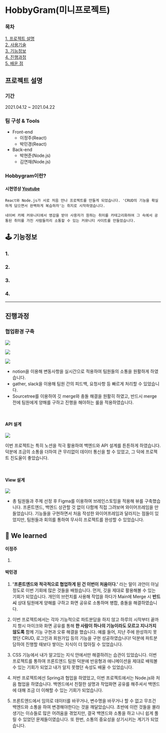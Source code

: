 # HobbyGram(미니프로젝트)

<!-- ![ezgif com-gif-maker (8)](https://user-images.githubusercontent.com/68773118/115060264-a0c68000-9f22-11eb-8c3d-c009883847c3.gif) -->

### 목차

[1. 프로젝트 설명 ](#프로젝트-설명)<br/>
[2. 사용기술 ](#tools)<br/>
[3. 기능정보 ](#-기능정보)<br/>
[4. 진행과정 ](#진행과정)<br/>
[5. 배운 점 ](#-we-learned)<br/>

## 프로젝트 설명

### 기간

2021.04.12 ~ 2021.04.22

### 팀 구성 & Tools

- Front-end
  - 이정주(React)
  - 박민경(React)
- Back-end
  - 박현준(Node.js)
  - 김연재(Node.js)

### Hobbygram이란?

#### 시현영상 [Youtube](https://www.youtube.com/watch?v=SvFizxRfeeU)

```
React와 Node.js가 서로 처음 만나 프로젝트를 만들게 되었습니다. 'CRUD의 기능을 확실하게 담으면서 완벽하게 복습하자'는 취지로 시작하였습니다.

네이버 카페 커뮤니티에서 영감을 받아 사용자가 원하는 취미를 카테고리화하여 그 속에서 공통된 취미를 가진 사람들끼리 소통할 수 있는 커뮤니티 사이트를 만들었습니다.
```

## 🕹 기능정보

### 1.

<!-- ![ezgif com-gif-maker (7)](https://user-images.githubusercontent.com/68773118/115060060-5ba24e00-9f22-11eb-970f-071c75ddba67.gif) -->

### 2.

<!-- ![image](https://user-images.githubusercontent.com/68773118/115060153-7ffe2a80-9f22-11eb-9d58-fef5deefcf97.png) -->

### 3.

<!-- ![ezgif com-gif-maker (8)](https://user-images.githubusercontent.com/68773118/115060264-a0c68000-9f22-11eb-8c3d-c009883847c3.gif) -->

### 4.

---

## 진행과정

### 협업환경 구축

![](https://images.velog.io/images/pmk4236/post/e9f7a31d-6ab3-40ea-b128-328e3d0f5676/%E1%84%82%E1%85%A9%E1%84%89%E1%85%A7%E1%86%AB.png)

![](https://images.velog.io/images/pmk4236/post/2ea0a59f-e48b-456c-947f-7196736dce7f/%E1%84%89%E1%85%B3%E1%86%AF%E1%84%85%E1%85%A2%E1%86%A8.png)

![](https://images.velog.io/images/pmk4236/post/7423686d-5fc6-46a5-b55c-133355ba404d/%E1%84%89%E1%85%B3%E1%84%8F%E1%85%B3%E1%84%85%E1%85%B5%E1%86%AB%E1%84%89%E1%85%A3%E1%86%BA%202021-04-22%20%E1%84%8B%E1%85%A9%E1%84%92%E1%85%AE%203.01.55.png)

- notion을 이용해 변동사항을 실시간으로 적용하여 팀원들의 소통을 원활하게 하였습니다.
- gather, slack을 이용해 팀원 간의 피드백, 요청사항 등 빠르게 처리할 수 있었습니다.
- Sourcetree를 이용하여 깃 merge와 충돌 해결을 원활히 하였고, 반드시 merge 전에 팀원에게 양해를 구하고 진행을 해야하는 룰을 적용하였습니다.

<br>

#### API 설계

![](https://images.velog.io/images/pmk4236/post/c8496019-eaea-49e7-ab18-632c9e4a4601/api.jpeg)

이번 프로젝트는 특히 노션을 적극 활용하여 백엔드와 API 설계를 튼튼하게 하였습니다.
덕분에 조금의 소통을 더하여 큰 무리없이 데이터 통신을 할 수 있었고, 그 덕에 프로젝트 진도율이 좋았습니다.

<!-- ![](https://images.velog.io/images/mygomi/post/ece67f36-fd84-4edd-83f6-dfa807194e08/image.png) -->

<br>

#### View 설계

![](https://images.velog.io/images/pmk4236/post/3377de42-61c2-4c38-8627-3026854b52af/figma.png)

- 총 팀원들과 주제 선정 후 Figma를 이용하여 브레인스토밍을 적용해 뷰를 구축했습니다.
  프론트엔드, 백엔드 상관할 것 없이 다함께 직접 그려보며 와이어프레임을 만들었습니다.
  기능들을 구현하면서 처음 작성한 와이어프레임과 달라지는 점들이 있었지만, 팀원들과 회의를 통하여 무사히 프로젝트를 완성할 수 있었습니다.

## 🔎 We learned

#### 이정주

1.

#### 박민경

1. **'프론트엔드와 적극적으로 협업하게 된 건 이번이 처음이다.'** 라는 말이 과언이 아닐 정도로 이번 기회에 많은 것들을 배웠습니다. 먼저, 깃을 제대로 활용해볼 수 있는 기회가 되었습니다. 개인의 브런치를 사용해 작업을 하다가 Main에 Merge 시 **반드시** 상대 팀원에게 양해를 구하고 화면 공유로 소통하며 병합, 충돌을 해결하였습니다.

2. 이번 프로젝트에서는 각자 기능적으로 파트분담을 하지 않고 하루의 시작부터 끝까지 항시 마이크와 화면 공유를 통해 **한 사람이 하나의 기능이라도 모르고 지나가지 않도록** 함께 기능 구현과 오류 해결을 했습니다. 예를 들어, 지난 주에 완성하지 못했던 CRUD, 로그인과 회원가입 등의 기능을 구현 성공하였습니다! 덕분에 파트분담하여 진행할 때보다 쌓이는 지식이 더 많아질 수 있었습니다.

3. CSS 기능에서 내가 알고있는 지식 안에서만 해결하려는 습관이 있었습니다. 이번 프로젝트를 통하여 프론트엔드 팀원 덕분에 반응형과 애니메이션을 제대로 배워볼 수 있는 기회가 되었고 내가 알지 못했던 속성도 배울 수 있었습니다.

4. 저번 프로젝트에선 Spring과 협업을 하였었고, 이번 프로젝트에서는 Node.js와 처음 협업을 하였습니다. 백엔드에서 친절한 설명과 작업화면 공유를 해주셔서 백엔드에 대해 조금 더 이해할 수 있는 기회가 되었습니다.

5. 프론트엔드에서 임의로 데이터를 바꾸거나, 변수명을 바꾸거나 할 수 없고 무조건 백엔드와 소통을 하여 변경해야한다는 것을 깨달았습니다. 초반에 이런 것들을 몰라 생기는 이슈들로 많은 어려움을 겪었지만, 결국 백엔드와 소통을 하고 나니 쉽게 풀릴 수 있었던 문제들이였습니다. 또 한번, 소통의 중요성을 상기시키는 계기가 되었습니다.
